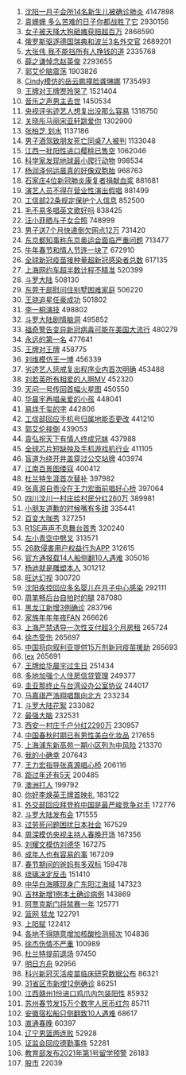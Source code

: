 1. [沈阳一月子会所14名新生儿被确诊肺炎](https://s.weibo.com/weibo?q=%E6%B2%88%E9%98%B3%E4%B8%80%E6%9C%88%E5%AD%90%E4%BC%9A%E6%89%8014%E5%90%8D%E6%96%B0%E7%94%9F%E5%84%BF%E8%A2%AB%E7%A1%AE%E8%AF%8A%E8%82%BA%E7%82%8E&Refer=top) 4147898
1. [袁姗姗 多么苦难的日子你都战胜了它](https://s.weibo.com/weibo?q=%E8%A2%81%E5%A7%97%E5%A7%97%20%E5%A4%9A%E4%B9%88%E8%8B%A6%E9%9A%BE%E7%9A%84%E6%97%A5%E5%AD%90%E4%BD%A0%E9%83%BD%E6%88%98%E8%83%9C%E4%BA%86%E5%AE%83&Refer=top) 2930156
1. [女子被天降大狗砸瘫获赔超百万](https://s.weibo.com/weibo?q=%23%E5%A5%B3%E5%AD%90%E8%A2%AB%E5%A4%A9%E9%99%8D%E5%A4%A7%E7%8B%97%E7%A0%B8%E7%98%AB%E8%8E%B7%E8%B5%94%E8%B6%85%E7%99%BE%E4%B8%87%23&Refer=top) 2868590
1. [俄罗斯驱逐德国瑞典和波兰3名外交官](https://s.weibo.com/weibo?q=%E4%BF%84%E7%BD%97%E6%96%AF%E9%A9%B1%E9%80%90%E5%BE%B7%E5%9B%BD%E7%91%9E%E5%85%B8%E5%92%8C%E6%B3%A2%E5%85%B03%E5%90%8D%E5%A4%96%E4%BA%A4%E5%AE%98&Refer=top) 2689201
1. [大张伟 我不能挡所有人挣钱的道](https://s.weibo.com/weibo?q=%E5%A4%A7%E5%BC%A0%E4%BC%9F%20%E6%88%91%E4%B8%8D%E8%83%BD%E6%8C%A1%E6%89%80%E6%9C%89%E4%BA%BA%E6%8C%A3%E9%92%B1%E7%9A%84%E9%81%93&Refer=top) 2335768
1. [薛之谦悼念赵英俊](https://s.weibo.com/weibo?q=%E8%96%9B%E4%B9%8B%E8%B0%A6%E6%82%BC%E5%BF%B5%E8%B5%B5%E8%8B%B1%E4%BF%8A&Refer=top) 2293655
1. [郭艾伦脑震荡](https://s.weibo.com/weibo?q=%E9%83%AD%E8%89%BE%E4%BC%A6%E8%84%91%E9%9C%87%E8%8D%A1&Refer=top) 1903826
1. [Cindy模仿的岳云鹏撞脸龚琳娜](https://s.weibo.com/weibo?q=%23Cindy%E6%A8%A1%E4%BB%BF%E7%9A%84%E5%B2%B3%E4%BA%91%E9%B9%8F%E6%92%9E%E8%84%B8%E9%BE%9A%E7%90%B3%E5%A8%9C%23&Refer=top) 1735493
1. [王牌对王牌贾玲哭了](https://s.weibo.com/weibo?q=%E7%8E%8B%E7%89%8C%E5%AF%B9%E7%8E%8B%E7%89%8C%E8%B4%BE%E7%8E%B2%E5%93%AD%E4%BA%86&Refer=top) 1521404
1. [音乐之声男主去世](https://s.weibo.com/weibo?q=%23%E9%9F%B3%E4%B9%90%E4%B9%8B%E5%A3%B0%E7%94%B7%E4%B8%BB%E5%8E%BB%E4%B8%96%23&Refer=top) 1450534
1. [央视评劣迹艺人想复出没那么容易](https://s.weibo.com/weibo?q=%23%E5%A4%AE%E8%A7%86%E8%AF%84%E5%8A%A3%E8%BF%B9%E8%89%BA%E4%BA%BA%E6%83%B3%E5%A4%8D%E5%87%BA%E6%B2%A1%E9%82%A3%E4%B9%88%E5%AE%B9%E6%98%93%23&Refer=top) 1318750
1. [关晓彤马丽宋亚轩跳爱你](https://s.weibo.com/weibo?q=%23%E5%85%B3%E6%99%93%E5%BD%A4%E9%A9%AC%E4%B8%BD%E5%AE%8B%E4%BA%9A%E8%BD%A9%E8%B7%B3%E7%88%B1%E4%BD%A0%23&Refer=top) 1302900
1. [张柏芝 划水](https://s.weibo.com/weibo?q=%E5%BC%A0%E6%9F%8F%E8%8A%9D%20%E5%88%92%E6%B0%B4&Refer=top) 1137186
1. [男子酒驾致朋友死亡同桌7人被判](https://s.weibo.com/weibo?q=%23%E7%94%B7%E5%AD%90%E9%85%92%E9%A9%BE%E8%87%B4%E6%9C%8B%E5%8F%8B%E6%AD%BB%E4%BA%A1%E5%90%8C%E6%A1%8C7%E4%BA%BA%E8%A2%AB%E5%88%A4%23&Refer=top) 1133048
1. [江西一批阳性进口樱桃已售空](https://s.weibo.com/weibo?q=%23%E6%B1%9F%E8%A5%BF%E4%B8%80%E6%89%B9%E9%98%B3%E6%80%A7%E8%BF%9B%E5%8F%A3%E6%A8%B1%E6%A1%83%E5%B7%B2%E5%94%AE%E7%A9%BA%23&Refer=top) 1062046
1. [科学家发现地球最小爬行动物](https://s.weibo.com/weibo?q=%E7%A7%91%E5%AD%A6%E5%AE%B6%E5%8F%91%E7%8E%B0%E5%9C%B0%E7%90%83%E6%9C%80%E5%B0%8F%E7%88%AC%E8%A1%8C%E5%8A%A8%E7%89%A9&Refer=top) 998534
1. [杨润泽何运晨真的好像双胞胎](https://s.weibo.com/weibo?q=%E6%9D%A8%E6%B6%A6%E6%B3%BD%E4%BD%95%E8%BF%90%E6%99%A8%E7%9C%9F%E7%9A%84%E5%A5%BD%E5%83%8F%E5%8F%8C%E8%83%9E%E8%83%8E&Refer=top) 968763
1. [石家庄4位新冠肺炎康复者捐献血浆](https://s.weibo.com/weibo?q=%E7%9F%B3%E5%AE%B6%E5%BA%844%E4%BD%8D%E6%96%B0%E5%86%A0%E8%82%BA%E7%82%8E%E5%BA%B7%E5%A4%8D%E8%80%85%E6%8D%90%E7%8C%AE%E8%A1%80%E6%B5%86&Refer=top) 881681
1. [演艺人员不得在营业性演出假唱](https://s.weibo.com/weibo?q=%23%E6%BC%94%E8%89%BA%E4%BA%BA%E5%91%98%E4%B8%8D%E5%BE%97%E5%9C%A8%E8%90%A5%E4%B8%9A%E6%80%A7%E6%BC%94%E5%87%BA%E5%81%87%E5%94%B1%23&Refer=top) 881499
1. [工信部22条规定保护个人信息](https://s.weibo.com/weibo?q=%23%E5%B7%A5%E4%BF%A1%E9%83%A822%E6%9D%A1%E8%A7%84%E5%AE%9A%E4%BF%9D%E6%8A%A4%E4%B8%AA%E4%BA%BA%E4%BF%A1%E6%81%AF%23&Refer=top) 852500
1. [毛不易多唱英文歌好吗](https://s.weibo.com/weibo?q=%23%E6%AF%9B%E4%B8%8D%E6%98%93%E5%A4%9A%E5%94%B1%E8%8B%B1%E6%96%87%E6%AD%8C%E5%A5%BD%E5%90%97%23&Refer=top) 838425
1. [汪小菲晒与子女合照](https://s.weibo.com/weibo?q=%E6%B1%AA%E5%B0%8F%E8%8F%B2%E6%99%92%E4%B8%8E%E5%AD%90%E5%A5%B3%E5%90%88%E7%85%A7&Refer=top) 748999
1. [男子送7个月快递倒欠网点12万](https://s.weibo.com/weibo?q=%23%E7%94%B7%E5%AD%90%E9%80%817%E4%B8%AA%E6%9C%88%E5%BF%AB%E9%80%92%E5%80%92%E6%AC%A0%E7%BD%91%E7%82%B912%E4%B8%87%23&Refer=top) 731420
1. [东京都知事称东京奥运会面临严重问题](https://s.weibo.com/weibo?q=%23%E4%B8%9C%E4%BA%AC%E9%83%BD%E7%9F%A5%E4%BA%8B%E7%A7%B0%E4%B8%9C%E4%BA%AC%E5%A5%A5%E8%BF%90%E4%BC%9A%E9%9D%A2%E4%B8%B4%E4%B8%A5%E9%87%8D%E9%97%AE%E9%A2%98%23&Refer=top) 713477
1. [牛年春节和情人节连一块了](https://s.weibo.com/weibo?q=%23%E7%89%9B%E5%B9%B4%E6%98%A5%E8%8A%82%E5%92%8C%E6%83%85%E4%BA%BA%E8%8A%82%E8%BF%9E%E4%B8%80%E5%9D%97%E4%BA%86%23&Refer=top) 672910
1. [全球新冠疫苗接种量超新冠感染者总数](https://s.weibo.com/weibo?q=%E5%85%A8%E7%90%83%E6%96%B0%E5%86%A0%E7%96%AB%E8%8B%97%E6%8E%A5%E7%A7%8D%E9%87%8F%E8%B6%85%E6%96%B0%E5%86%A0%E6%84%9F%E6%9F%93%E8%80%85%E6%80%BB%E6%95%B0&Refer=top) 617135
1. [上海网约车超半数计程不精准](https://s.weibo.com/weibo?q=%23%E4%B8%8A%E6%B5%B7%E7%BD%91%E7%BA%A6%E8%BD%A6%E8%B6%85%E5%8D%8A%E6%95%B0%E8%AE%A1%E7%A8%8B%E4%B8%8D%E7%B2%BE%E5%87%86%23&Refer=top) 520399
1. [斗罗大陆](https://s.weibo.com/weibo?q=%E6%96%97%E7%BD%97%E5%A4%A7%E9%99%86&Refer=top) 508130
1. [东莞干部慰问住别墅困难家庭](https://s.weibo.com/weibo?q=%23%E4%B8%9C%E8%8E%9E%E5%B9%B2%E9%83%A8%E6%85%B0%E9%97%AE%E4%BD%8F%E5%88%AB%E5%A2%85%E5%9B%B0%E9%9A%BE%E5%AE%B6%E5%BA%AD%23&Refer=top) 506220
1. [王骁追星任豪成功](https://s.weibo.com/weibo?q=%23%E7%8E%8B%E9%AA%81%E8%BF%BD%E6%98%9F%E4%BB%BB%E8%B1%AA%E6%88%90%E5%8A%9F%23&Refer=top) 501802
1. [李一桐演技](https://s.weibo.com/weibo?q=%23%E6%9D%8E%E4%B8%80%E6%A1%90%E6%BC%94%E6%8A%80%23&Refer=top) 498802
1. [斗罗大陆剧情脑洞](https://s.weibo.com/weibo?q=%E6%96%97%E7%BD%97%E5%A4%A7%E9%99%86%E5%89%A7%E6%83%85%E8%84%91%E6%B4%9E&Refer=top) 495852
1. [福奇警告变异新冠病毒可能在美国大流行](https://s.weibo.com/weibo?q=%E7%A6%8F%E5%A5%87%E8%AD%A6%E5%91%8A%E5%8F%98%E5%BC%82%E6%96%B0%E5%86%A0%E7%97%85%E6%AF%92%E5%8F%AF%E8%83%BD%E5%9C%A8%E7%BE%8E%E5%9B%BD%E5%A4%A7%E6%B5%81%E8%A1%8C&Refer=top) 480279
1. [永远的第一名](https://s.weibo.com/weibo?q=%23%E6%B0%B8%E8%BF%9C%E7%9A%84%E7%AC%AC%E4%B8%80%E5%90%8D%23&Refer=top) 477641
1. [王牌对王牌](https://s.weibo.com/weibo?q=%E7%8E%8B%E7%89%8C%E5%AF%B9%E7%8E%8B%E7%89%8C&Refer=top) 458775
1. [刘维模仿王一博](https://s.weibo.com/weibo?q=%E5%88%98%E7%BB%B4%E6%A8%A1%E4%BB%BF%E7%8E%8B%E4%B8%80%E5%8D%9A&Refer=top) 456339
1. [劣迹艺人惩戒复出程序业内首次明确](https://s.weibo.com/weibo?q=%23%E5%8A%A3%E8%BF%B9%E8%89%BA%E4%BA%BA%E6%83%A9%E6%88%92%E5%A4%8D%E5%87%BA%E7%A8%8B%E5%BA%8F%E4%B8%9A%E5%86%85%E9%A6%96%E6%AC%A1%E6%98%8E%E7%A1%AE%23&Refer=top) 453488
1. [刘若英所有相爱的人啊MV](https://s.weibo.com/weibo?q=%23%E5%88%98%E8%8B%A5%E8%8B%B1%E6%89%80%E6%9C%89%E7%9B%B8%E7%88%B1%E7%9A%84%E4%BA%BA%E5%95%8AMV%23&Refer=top) 452320
1. [天问一号传回首幅火星图](https://s.weibo.com/weibo?q=%23%E5%A4%A9%E9%97%AE%E4%B8%80%E5%8F%B7%E4%BC%A0%E5%9B%9E%E9%A6%96%E5%B9%85%E7%81%AB%E6%98%9F%E5%9B%BE%23&Refer=top) 450550
1. [华晨宇再唱亲爱的小孩](https://s.weibo.com/weibo?q=%E5%8D%8E%E6%99%A8%E5%AE%87%E5%86%8D%E5%94%B1%E4%BA%B2%E7%88%B1%E7%9A%84%E5%B0%8F%E5%AD%A9&Refer=top) 448041
1. [易烊千玺的字](https://s.weibo.com/weibo?q=%E6%98%93%E7%83%8A%E5%8D%83%E7%8E%BA%E7%9A%84%E5%AD%97&Refer=top) 442806
1. [工信部回应手机号归属地能否更改](https://s.weibo.com/weibo?q=%23%E5%B7%A5%E4%BF%A1%E9%83%A8%E5%9B%9E%E5%BA%94%E6%89%8B%E6%9C%BA%E5%8F%B7%E5%BD%92%E5%B1%9E%E5%9C%B0%E8%83%BD%E5%90%A6%E6%9B%B4%E6%94%B9%23&Refer=top) 441210
1. [郭艾伦摔倒](https://s.weibo.com/weibo?q=%23%E9%83%AD%E8%89%BE%E4%BC%A6%E6%91%94%E5%80%92%23&Refer=top) 439053
1. [袁弘祝天下有情人终成兄妹](https://s.weibo.com/weibo?q=%23%E8%A2%81%E5%BC%98%E7%A5%9D%E5%A4%A9%E4%B8%8B%E6%9C%89%E6%83%85%E4%BA%BA%E7%BB%88%E6%88%90%E5%85%84%E5%A6%B9%23&Refer=top) 437988
1. [全球芯片短缺殃及手机游戏机行业](https://s.weibo.com/weibo?q=%23%E5%85%A8%E7%90%83%E8%8A%AF%E7%89%87%E7%9F%AD%E7%BC%BA%E6%AE%83%E5%8F%8A%E6%89%8B%E6%9C%BA%E6%B8%B8%E6%88%8F%E6%9C%BA%E8%A1%8C%E4%B8%9A%23&Refer=top) 411105
1. [盲道为绕开井盖穿过公交站牌](https://s.weibo.com/weibo?q=%23%E7%9B%B2%E9%81%93%E4%B8%BA%E7%BB%95%E5%BC%80%E4%BA%95%E7%9B%96%E7%A9%BF%E8%BF%87%E5%85%AC%E4%BA%A4%E7%AB%99%E7%89%8C%23&Refer=top) 403974
1. [江南百景图倭寇](https://s.weibo.com/weibo?q=%E6%B1%9F%E5%8D%97%E7%99%BE%E6%99%AF%E5%9B%BE%E5%80%AD%E5%AF%87&Refer=top) 400412
1. [杜兰特生涯首次替补](https://s.weibo.com/weibo?q=%E6%9D%9C%E5%85%B0%E7%89%B9%E7%94%9F%E6%B6%AF%E9%A6%96%E6%AC%A1%E6%9B%BF%E8%A1%A5&Refer=top) 397982
1. [张真源自责没在王力宏面前唱好心桥](https://s.weibo.com/weibo?q=%23%E5%BC%A0%E7%9C%9F%E6%BA%90%E8%87%AA%E8%B4%A3%E6%B2%A1%E5%9C%A8%E7%8E%8B%E5%8A%9B%E5%AE%8F%E9%9D%A2%E5%89%8D%E5%94%B1%E5%A5%BD%E5%BF%83%E6%A1%A5%23&Refer=top) 397064
1. [四川汶川一村庄给村民分红260万](https://s.weibo.com/weibo?q=%E5%9B%9B%E5%B7%9D%E6%B1%B6%E5%B7%9D%E4%B8%80%E6%9D%91%E5%BA%84%E7%BB%99%E6%9D%91%E6%B0%91%E5%88%86%E7%BA%A2260%E4%B8%87&Refer=top) 389981
1. [小朋友道歉的时候嘴有多甜](https://s.weibo.com/weibo?q=%23%E5%B0%8F%E6%9C%8B%E5%8F%8B%E9%81%93%E6%AD%89%E7%9A%84%E6%97%B6%E5%80%99%E5%98%B4%E6%9C%89%E5%A4%9A%E7%94%9C%23&Refer=top) 335441
1. [百变大咖秀](https://s.weibo.com/weibo?q=%E7%99%BE%E5%8F%98%E5%A4%A7%E5%92%96%E7%A7%80&Refer=top) 327251
1. [R1SE声声不息舞台首秀](https://s.weibo.com/weibo?q=R1SE%E5%A3%B0%E5%A3%B0%E4%B8%8D%E6%81%AF%E8%88%9E%E5%8F%B0%E9%A6%96%E7%A7%80&Refer=top) 320240
1. [左小青空中劈叉](https://s.weibo.com/weibo?q=%23%E5%B7%A6%E5%B0%8F%E9%9D%92%E7%A9%BA%E4%B8%AD%E5%8A%88%E5%8F%89%23&Refer=top) 313571
1. [26款侵害用户权益行为APP](https://s.weibo.com/weibo?q=%2326%E6%AC%BE%E4%BE%B5%E5%AE%B3%E7%94%A8%E6%88%B7%E6%9D%83%E7%9B%8A%E8%A1%8C%E4%B8%BAAPP%23&Refer=top) 312615
1. [官方通报载14人船侧翻10人遇难](https://s.weibo.com/weibo?q=%23%E5%AE%98%E6%96%B9%E9%80%9A%E6%8A%A5%E8%BD%BD14%E4%BA%BA%E8%88%B9%E4%BE%A7%E7%BF%BB10%E4%BA%BA%E9%81%87%E9%9A%BE%23&Refer=top) 305016
1. [杨迪就是雕塑本人](https://s.weibo.com/weibo?q=%23%E6%9D%A8%E8%BF%AA%E5%B0%B1%E6%98%AF%E9%9B%95%E5%A1%91%E6%9C%AC%E4%BA%BA%23&Refer=top) 301212
1. [旺达幻视](https://s.weibo.com/weibo?q=%E6%97%BA%E8%BE%BE%E5%B9%BB%E8%A7%86&Refer=top) 300720
1. [沈阳疾控回应多名婴儿在月子中心感染](https://s.weibo.com/weibo?q=%E6%B2%88%E9%98%B3%E7%96%BE%E6%8E%A7%E5%9B%9E%E5%BA%94%E5%A4%9A%E5%90%8D%E5%A9%B4%E5%84%BF%E5%9C%A8%E6%9C%88%E5%AD%90%E4%B8%AD%E5%BF%83%E6%84%9F%E6%9F%93&Refer=top) 292111
1. [周笔畅后台自拍时的腿](https://s.weibo.com/weibo?q=%23%E5%91%A8%E7%AC%94%E7%95%85%E5%90%8E%E5%8F%B0%E8%87%AA%E6%8B%8D%E6%97%B6%E7%9A%84%E8%85%BF%23&Refer=top) 287080
1. [黑龙江新增3例确诊](https://s.weibo.com/weibo?q=%23%E9%BB%91%E9%BE%99%E6%B1%9F%E6%96%B0%E5%A2%9E3%E4%BE%8B%E7%A1%AE%E8%AF%8A%23&Refer=top) 283796
1. [家族年年年夜FAN](https://s.weibo.com/weibo?q=%23%E5%AE%B6%E6%97%8F%E5%B9%B4%E5%B9%B4%E5%B9%B4%E5%A4%9CFAN%23&Refer=top) 266626
1. [上海严禁诱导一次性支付超3个月房租](https://s.weibo.com/weibo?q=%23%E4%B8%8A%E6%B5%B7%E4%B8%A5%E7%A6%81%E8%AF%B1%E5%AF%BC%E4%B8%80%E6%AC%A1%E6%80%A7%E6%94%AF%E4%BB%98%E8%B6%853%E4%B8%AA%E6%9C%88%E6%88%BF%E7%A7%9F%23&Refer=top) 265724
1. [徐杰受伤](https://s.weibo.com/weibo?q=%E5%BE%90%E6%9D%B0%E5%8F%97%E4%BC%A4&Refer=top) 265697
1. [中国将向叙利亚提供15万剂新冠疫苗援助](https://s.weibo.com/weibo?q=%23%E4%B8%AD%E5%9B%BD%E5%B0%86%E5%90%91%E5%8F%99%E5%88%A9%E4%BA%9A%E6%8F%90%E4%BE%9B15%E4%B8%87%E5%89%82%E6%96%B0%E5%86%A0%E7%96%AB%E8%8B%97%E6%8F%B4%E5%8A%A9%23&Refer=top) 265693
1. [lex](https://s.weibo.com/weibo?q=%23lex%23&Refer=top) 265691
1. [王牌给华晨宇过生日](https://s.weibo.com/weibo?q=%23%E7%8E%8B%E7%89%8C%E7%BB%99%E5%8D%8E%E6%99%A8%E5%AE%87%E8%BF%87%E7%94%9F%E6%97%A5%23&Refer=top) 251434
1. [多地加强个人住房信贷管理](https://s.weibo.com/weibo?q=%23%E5%A4%9A%E5%9C%B0%E5%8A%A0%E5%BC%BA%E4%B8%AA%E4%BA%BA%E4%BD%8F%E6%88%BF%E4%BF%A1%E8%B4%B7%E7%AE%A1%E7%90%86%23&Refer=top) 249377
1. [圭亚那终止与台湾设办公室协议](https://s.weibo.com/weibo?q=%23%E5%9C%AD%E4%BA%9A%E9%82%A3%E7%BB%88%E6%AD%A2%E4%B8%8E%E5%8F%B0%E6%B9%BE%E8%AE%BE%E5%8A%9E%E5%85%AC%E5%AE%A4%E5%8D%8F%E8%AE%AE%23&Refer=top) 244017
1. [马嘉祺严浩翔唱飘向北方](https://s.weibo.com/weibo?q=%23%E9%A9%AC%E5%98%89%E7%A5%BA%E4%B8%A5%E6%B5%A9%E7%BF%94%E5%94%B1%E9%A3%98%E5%90%91%E5%8C%97%E6%96%B9%23&Refer=top) 233234
1. [斗罗大陆花絮](https://s.weibo.com/weibo?q=%E6%96%97%E7%BD%97%E5%A4%A7%E9%99%86%E8%8A%B1%E7%B5%AE&Refer=top) 233082
1. [最强大脑](https://s.weibo.com/weibo?q=%E6%9C%80%E5%BC%BA%E5%A4%A7%E8%84%91&Refer=top) 232531
1. [西安一村庄千户分红2290万](https://s.weibo.com/weibo?q=%E8%A5%BF%E5%AE%89%E4%B8%80%E6%9D%91%E5%BA%84%E5%8D%83%E6%88%B7%E5%88%86%E7%BA%A22290%E4%B8%87&Refer=top) 230957
1. [中国春秋时期已有男性美白化妆品](https://s.weibo.com/weibo?q=%23%E4%B8%AD%E5%9B%BD%E6%98%A5%E7%A7%8B%E6%97%B6%E6%9C%9F%E5%B7%B2%E6%9C%89%E7%94%B7%E6%80%A7%E7%BE%8E%E7%99%BD%E5%8C%96%E5%A6%86%E5%93%81%23&Refer=top) 217655
1. [上海浦东新高苑一期小区列为中风险](https://s.weibo.com/weibo?q=%23%E4%B8%8A%E6%B5%B7%E6%B5%A6%E4%B8%9C%E6%96%B0%E9%AB%98%E8%8B%91%E4%B8%80%E6%9C%9F%E5%B0%8F%E5%8C%BA%E5%88%97%E4%B8%BA%E4%B8%AD%E9%A3%8E%E9%99%A9%23&Refer=top) 213370
1. [我的小确幸](https://s.weibo.com/weibo?q=%E6%88%91%E7%9A%84%E5%B0%8F%E7%A1%AE%E5%B9%B8&Refer=top) 207643
1. [王力宏指导张真源唱心桥](https://s.weibo.com/weibo?q=%23%E7%8E%8B%E5%8A%9B%E5%AE%8F%E6%8C%87%E5%AF%BC%E5%BC%A0%E7%9C%9F%E6%BA%90%E5%94%B1%E5%BF%83%E6%A1%A5%23&Refer=top) 206116
1. [距过年还有5天](https://s.weibo.com/weibo?q=%23%E8%B7%9D%E8%BF%87%E5%B9%B4%E8%BF%98%E6%9C%895%E5%A4%A9%23&Refer=top) 200485
1. [澳洲打人](https://s.weibo.com/weibo?q=%E6%BE%B3%E6%B4%B2%E6%89%93%E4%BA%BA&Refer=top) 199792
1. [你好李焕英王牌首映礼](https://s.weibo.com/weibo?q=%23%E4%BD%A0%E5%A5%BD%E6%9D%8E%E7%84%95%E8%8B%B1%E7%8E%8B%E7%89%8C%E9%A6%96%E6%98%A0%E7%A4%BC%23&Refer=top) 183122
1. [外交部回应拜登称中国是最严峻竞争对手](https://s.weibo.com/weibo?q=%23%E5%A4%96%E4%BA%A4%E9%83%A8%E5%9B%9E%E5%BA%94%E6%8B%9C%E7%99%BB%E7%A7%B0%E4%B8%AD%E5%9B%BD%E6%98%AF%E6%9C%80%E4%B8%A5%E5%B3%BB%E7%AB%9E%E4%BA%89%E5%AF%B9%E6%89%8B%23&Refer=top) 172776
1. [斗罗大陆发布会](https://s.weibo.com/weibo?q=%E6%96%97%E7%BD%97%E5%A4%A7%E9%99%86%E5%8F%91%E5%B8%83%E4%BC%9A&Refer=top) 171555
1. [过劳死问题困扰日本社会](https://s.weibo.com/weibo?q=%23%E8%BF%87%E5%8A%B3%E6%AD%BB%E9%97%AE%E9%A2%98%E5%9B%B0%E6%89%B0%E6%97%A5%E6%9C%AC%E7%A4%BE%E4%BC%9A%23&Refer=top) 167529
1. [周深模仿央视主持人春晚开场](https://s.weibo.com/weibo?q=%23%E5%91%A8%E6%B7%B1%E6%A8%A1%E4%BB%BF%E5%A4%AE%E8%A7%86%E4%B8%BB%E6%8C%81%E4%BA%BA%E6%98%A5%E6%99%9A%E5%BC%80%E5%9C%BA%23&Refer=top) 167356
1. [刘耀文模仿刘德华](https://s.weibo.com/weibo?q=%E5%88%98%E8%80%80%E6%96%87%E6%A8%A1%E4%BB%BF%E5%88%98%E5%BE%B7%E5%8D%8E&Refer=top) 167275
1. [成年人也有容易的事](https://s.weibo.com/weibo?q=%23%E6%88%90%E5%B9%B4%E4%BA%BA%E4%B9%9F%E6%9C%89%E5%AE%B9%E6%98%93%E7%9A%84%E4%BA%8B%23&Refer=top) 167209
1. [春节期间的爸妈有多双标](https://s.weibo.com/weibo?q=%23%E6%98%A5%E8%8A%82%E6%9C%9F%E9%97%B4%E7%9A%84%E7%88%B8%E5%A6%88%E6%9C%89%E5%A4%9A%E5%8F%8C%E6%A0%87%23&Refer=top) 159478
1. [琉璃决定反击](https://s.weibo.com/weibo?q=%23%E7%90%89%E7%92%83%E5%86%B3%E5%AE%9A%E5%8F%8D%E5%87%BB%23&Refer=top) 151410
1. [中华白海豚现身广东阳江海域](https://s.weibo.com/weibo?q=%23%E4%B8%AD%E5%8D%8E%E7%99%BD%E6%B5%B7%E8%B1%9A%E7%8E%B0%E8%BA%AB%E5%B9%BF%E4%B8%9C%E9%98%B3%E6%B1%9F%E6%B5%B7%E5%9F%9F%23&Refer=top) 147323
1. [吉林新增1例本土确诊病例](https://s.weibo.com/weibo?q=%23%E5%90%89%E6%9E%97%E6%96%B0%E5%A2%9E1%E4%BE%8B%E6%9C%AC%E5%9C%9F%E7%A1%AE%E8%AF%8A%E7%97%85%E4%BE%8B%23&Refer=top) 143869
1. [阿贾克斯门将禁赛一年](https://s.weibo.com/weibo?q=%E9%98%BF%E8%B4%BE%E5%85%8B%E6%96%AF%E9%97%A8%E5%B0%86%E7%A6%81%E8%B5%9B%E4%B8%80%E5%B9%B4&Refer=top) 125771
1. [篮网 猛龙](https://s.weibo.com/weibo?q=%E7%AF%AE%E7%BD%91%20%E7%8C%9B%E9%BE%99&Refer=top) 122791
1. [上阳赋](https://s.weibo.com/weibo?q=%E4%B8%8A%E9%98%B3%E8%B5%8B&Refer=top) 122412
1. [各地不得随意增加核酸检测频次](https://s.weibo.com/weibo?q=%23%E5%90%84%E5%9C%B0%E4%B8%8D%E5%BE%97%E9%9A%8F%E6%84%8F%E5%A2%9E%E5%8A%A0%E6%A0%B8%E9%85%B8%E6%A3%80%E6%B5%8B%E9%A2%91%E6%AC%A1%23&Refer=top) 104836
1. [徐杰伤情不严重](https://s.weibo.com/weibo?q=%E5%BE%90%E6%9D%B0%E4%BC%A4%E6%83%85%E4%B8%8D%E4%B8%A5%E9%87%8D&Refer=top) 100989
1. [杜兰特提前退场](https://s.weibo.com/weibo?q=%E6%9D%9C%E5%85%B0%E7%89%B9%E6%8F%90%E5%89%8D%E9%80%80%E5%9C%BA&Refer=top) 97450
1. [明日方舟](https://s.weibo.com/weibo?q=%E6%98%8E%E6%97%A5%E6%96%B9%E8%88%9F&Refer=top) 92956
1. [科兴新冠灭活疫苗临床研究数据公布](https://s.weibo.com/weibo?q=%E7%A7%91%E5%85%B4%E6%96%B0%E5%86%A0%E7%81%AD%E6%B4%BB%E7%96%AB%E8%8B%97%E4%B8%B4%E5%BA%8A%E7%A0%94%E7%A9%B6%E6%95%B0%E6%8D%AE%E5%85%AC%E5%B8%83&Refer=top) 86321
1. [31省区市新增12例确诊](https://s.weibo.com/weibo?q=%2331%E7%9C%81%E5%8C%BA%E5%B8%82%E6%96%B0%E5%A2%9E12%E4%BE%8B%E7%A1%AE%E8%AF%8A%23&Refer=top) 86251
1. [江西赣州1份进口鸡爪内包装阳性](https://s.weibo.com/weibo?q=%23%E6%B1%9F%E8%A5%BF%E8%B5%A3%E5%B7%9E1%E4%BB%BD%E8%BF%9B%E5%8F%A3%E9%B8%A1%E7%88%AA%E5%86%85%E5%8C%85%E8%A3%85%E9%98%B3%E6%80%A7%23&Refer=top) 85932
1. [苏州春节发15万个数字人民币红包](https://s.weibo.com/weibo?q=%E8%8B%8F%E5%B7%9E%E6%98%A5%E8%8A%82%E5%8F%9115%E4%B8%87%E4%B8%AA%E6%95%B0%E5%AD%97%E4%BA%BA%E6%B0%91%E5%B8%81%E7%BA%A2%E5%8C%85&Refer=top) 85711
1. [安徽宿松船只侧翻致10人遇难](https://s.weibo.com/weibo?q=%E5%AE%89%E5%BE%BD%E5%AE%BF%E6%9D%BE%E8%88%B9%E5%8F%AA%E4%BE%A7%E7%BF%BB%E8%87%B410%E4%BA%BA%E9%81%87%E9%9A%BE&Refer=top) 68617
1. [直通春晚](https://s.weibo.com/weibo?q=%E7%9B%B4%E9%80%9A%E6%98%A5%E6%99%9A&Refer=top) 60397
1. [辽宁男篮两连败](https://s.weibo.com/weibo?q=%E8%BE%BD%E5%AE%81%E7%94%B7%E7%AF%AE%E4%B8%A4%E8%BF%9E%E8%B4%A5&Refer=top) 52928
1. [证监会回应德勤事件](https://s.weibo.com/weibo?q=%E8%AF%81%E7%9B%91%E4%BC%9A%E5%9B%9E%E5%BA%94%E5%BE%B7%E5%8B%A4%E4%BA%8B%E4%BB%B6&Refer=top) 52281
1. [教育部发布2021年第1号留学预警](https://s.weibo.com/weibo?q=%23%E6%95%99%E8%82%B2%E9%83%A8%E5%8F%91%E5%B8%832021%E5%B9%B4%E7%AC%AC1%E5%8F%B7%E7%95%99%E5%AD%A6%E9%A2%84%E8%AD%A6%23&Refer=top) 26183
1. [股市](https://s.weibo.com/weibo?q=%E8%82%A1%E5%B8%82&Refer=top) 22039